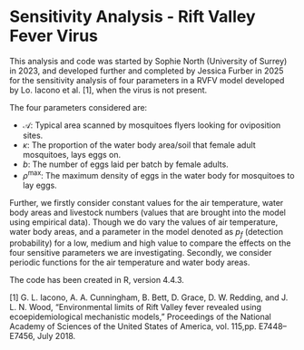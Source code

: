 # Sensitivity Analysis - Rift Valley Fever Virus

This analysis and code was started by Sophie North (University of Surrey) in 2023, and developed further and completed by Jessica Furber in 2025 for the sensitivity analysis of four parameters in a RVFV model developed by Lo. Iacono et al. [1], when the virus is not present.

The four parameters considered are:

- $\mathcal{A}$: Typical area scanned by mosquitoes flyers looking for oviposition sites.
- $\kappa$: The proportion of the water body area/soil that female adult mosquitoes, lays eggs on.
- $b$: The number of eggs laid per batch by female adults. 
- $\rho^{\max}$: The maximum density of eggs in the water body for mosquitoes to lay eggs.

Further, we firstly consider constant values for the air temperature, water body areas and livestock numbers (values that are brought into the model using empirical data). Though we do vary the values of air temperature, water body areas, and a parameter in the model denoted as $p_f$ (detection probability) for a low, medium and high value to compare the effects on the four sensitive parameters we are investigating. Secondly, we consider periodic functions for the air temperature and water body areas.

The code has been created in R, version 4.4.3.

[1] G. L. Iacono, A. A. Cunningham, B. Bett, D. Grace, D. W. Redding, and J. L. N. Wood, “Environmental limits of Rift Valley fever revealed using ecoepidemiological mechanistic models,” Proceedings of the National Academy of Sciences of the United States of America, vol. 115,pp. E7448–E7456, July 2018.
